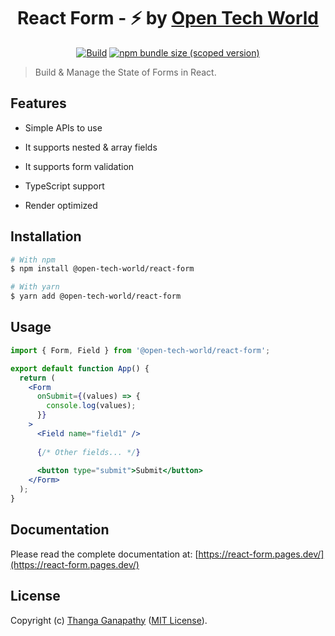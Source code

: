<div align="center">

# React Form - ⚡ by [Open Tech World](https://open-tech-world.pages.dev/)

[![Build](https://github.com/open-tech-world/react-form/actions/workflows/build.yml/badge.svg)](https://github.com/open-tech-world/react-form/actions/workflows/build.yml)
[![npm bundle size (scoped version)](https://img.shields.io/bundlephobia/minzip/@open-tech-world/react-form/latest?label=Min%2BGZip)](https://bundlephobia.com/package/@open-tech-world/react-form)

</div>

> Build & Manage the State of Forms in React.

## Features

- Simple APIs to use

- It supports nested & array fields

- It supports form validation

- TypeScript support

- Render optimized

## Installation

```bash
# With npm
$ npm install @open-tech-world/react-form

# With yarn
$ yarn add @open-tech-world/react-form
```

## Usage

```jsx
import { Form, Field } from '@open-tech-world/react-form';

export default function App() {
  return (
    <Form
      onSubmit={(values) => {
        console.log(values);
      }}
    >
      <Field name="field1" />
      
      {/* Other fields... */}
      
      <button type="submit">Submit</button>
    </Form>
  );
}
```

## Documentation

Please read the complete documentation at: [https://react-form.pages.dev/](https://react-form.pages.dev/)

## License

Copyright (c) [Thanga Ganapathy](https://github.com/Thanga-Ganapathy) ([MIT License](./LICENSE)).
